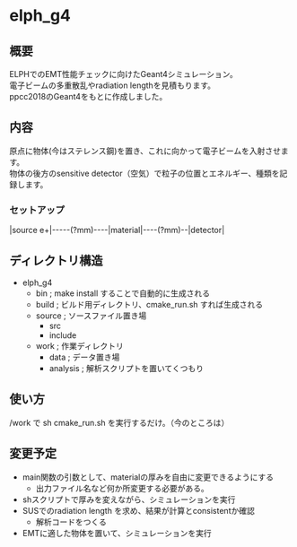 # elph_g4

## 概要
ELPHでのEMT性能チェックに向けたGeant4シミュレーション。  
電子ビームの多重散乱やradiation lengthを見積もります。  
ppcc2018のGeant4をもとに作成しました。  

## 内容
原点に物体(今はステレンス鋼)を置き、これに向かって電子ビームを入射させます。  
物体の後方のsensitive detector（空気）で粒子の位置とエネルギー、種類を記録します。  

### セットアップ
|source e+|-----(?mm)----|material|----(?mm)--|detector|

## ディレクトリ構造
- elph_g4  
    - bin    ; make install することで自動的に生成される  
    - build  ; ビルド用ディレクトリ、cmake_run.sh すれば生成される  
    - source ; ソースファイル置き場  
        - src
        - include  
    - work   ; 作業ディレクトリ　　
        - data     ; データ置き場  
        - analysis ; 解析スクリプトを置いてくつもり  
## 使い方
/work で sh cmake_run.sh を実行するだけ。（今のところは）

## 変更予定
- main関数の引数として、materialの厚みを自由に変更できるようにする
    - 出力ファイル名など何か所変更する必要がある。
- shスクリプトで厚みを変えながら、シミュレーションを実行
- SUSでのradiation length を求め、結果が計算とconsistentか確認
    - 解析コードをつくる
- EMTに適した物体を置いて、シミュレーションを実行
